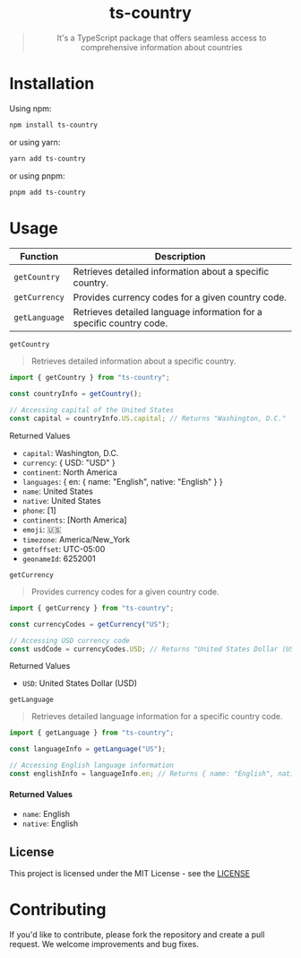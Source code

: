 <div align="center">
<h1>ts-country</h1>

> <p> It's a TypeScript package that offers seamless access to comprehensive information about countries </p>

</div>

# Installation

Using npm:

```bash
npm install ts-country
```

or using yarn:

```bash
yarn add ts-country
```

or using pnpm:

```bash
pnpm add ts-country
```

# Usage

| Function   | Description                                                           |
|------------|-----------------------------------------------------------------------|
| `getCountry`  | Retrieves detailed information about a specific country.                  |
| `getCurrency` | Provides currency codes for a given country code.                          |
| `getLanguage` | Retrieves detailed language information for a specific country code. |


`getCountry`

> Retrieves detailed information about a specific country.

```typescript
import { getCountry } from "ts-country";

const countryInfo = getCountry();

// Accessing capital of the United States
const capital = countryInfo.US.capital; // Returns "Washington, D.C."
```

Returned Values

- `capital`: Washington, D.C.
- `currency`: { USD: "USD" }
- `continent`: North America
- `languages`: { en: { name: "English", native: "English" } }
- `name`: United States
- `native`: United States
- `phone`: [1]
- `continents`: [North America]
- `emoji`: 🇺🇸
- `timezone`: America/New_York
- `gmtoffset`: UTC-05:00
- `geonameId`: 6252001
  
`getCurrency`

> Provides currency codes for a given country code.

```typescript
import { getCurrency } from "ts-country";

const currencyCodes = getCurrency("US");

// Accessing USD currency code
const usdCode = currencyCodes.USD; // Returns "United States Dollar (USD)"
```

Returned Values

- `USD`: United States Dollar (USD)

`getLanguage`

> Retrieves detailed language information for a specific country code.

```typescript
import { getLanguage } from "ts-country";

const languageInfo = getLanguage("US");

// Accessing English language information
const englishInfo = languageInfo.en; // Returns { name: "English", native: "English" }
```

#### Returned Values

- `name`: English
- `native`: English

## License

This project is licensed under the MIT License - see the [LICENSE](LICENSE)

# Contributing

If you'd like to contribute, please fork the repository and create a pull request. We welcome improvements and bug fixes.